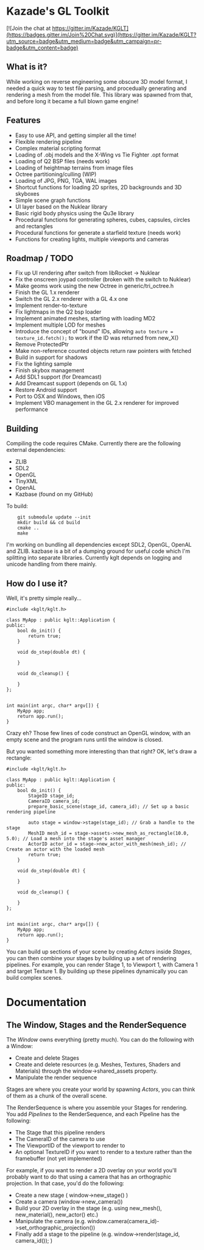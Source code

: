 # Kazade's GL Toolkit

[![Join the chat at https://gitter.im/Kazade/KGLT](https://badges.gitter.im/Join%20Chat.svg)](https://gitter.im/Kazade/KGLT?utm_source=badge&utm_medium=badge&utm_campaign=pr-badge&utm_content=badge)

## What is it?

While working on reverse engineering some obscure 3D model format, I needed a
quick way to test file parsing, and procedually generating and rendering a mesh
from the model file. This library was spawned from that, and before long it
became a full blown game engine!

## Features

 * Easy to use API, and getting simpler all the time!
 * Flexible rendering pipeline
 * Complex material scripting format
 * Loading of .obj models and the X-Wing vs Tie Fighter .opt format
 * Loading of Q2 BSP files (needs work)
 * Loading of heightmap terrains from image files
 * Octree partitioning/culling (WIP)
 * Loading of JPG, PNG, TGA, WAL images
 * Shortcut functions for loading 2D sprites, 2D backgrounds and 3D skyboxes
 * Simple scene graph functions
 * UI layer based on the Nuklear library
 * Basic rigid body physics using the Qu3e library
 * Procedural functions for generating spheres, cubes, capsules, circles and rectangles
 * Procedural functions for generate a starfield texture (needs work)
 * Functions for creating lights, multiple viewports and cameras

## Roadmap / TODO

 * Fix up UI rendering after switch from libRocket -> Nuklear
 * Fix the onscreen joypad controller (broken with the switch to Nuklear)
 * Make geoms work using the new Octree in generic/tri_octree.h
 * Finish the GL 1.x renderer
 * Switch the GL 2.x renderer with a GL 4.x one
 * Implement render-to-texture
 * Fix lightmaps in the Q2 bsp loader
 * Implement animated meshes, starting with loading MD2
 * Implement multiple LOD for meshes
 * Introduce the concept of "bound" IDs, allowing `auto texture = texture_id.fetch();` to work if the ID was returned from new_X()
 * Remove ProtectedPtr<T>
 * Make non-reference counted objects return raw pointers with fetched
 * Build in support for shadows
 * Fix the lighting sample
 * Finish skybox management
 * Add SDL1 support (for Dreamcast)
 * Add Dreamcast support (depends on GL 1.x)
 * Restore Android support
 * Port to OSX and Windows, then iOS
 * Implement VBO management in the GL 2.x renderer for improved performance 

## Building

Compiling the code requires CMake. Currently there are the following external dependencies:

 - ZLIB
 - SDL2
 - OpenGL
 - TinyXML
 - OpenAL
 - Kazbase (found on my GitHub)

To build:

```
    git submodule update --init 
    mkdir build && cd build
    cmake ..
    make
```

I'm working on bundling all dependencies except SDL2, OpenGL, OpenAL and ZLIB. kazbase is a bit of a dumping ground for useful code which I'm splitting
into separate libraries. Currently kglt depends on logging and unicode handling from there mainly.

## How do I use it?

Well, it's pretty simple really...

```
#include <kglt/kglt.h>

class MyApp : public kglt::Application {
public:
    bool do_init() {
        return true;
    }

    void do_step(double dt) {

    }

    void do_cleanup() {

    }
};


int main(int argc, char* argv[]) {
    MyApp app;
    return app.run();
}
```

Crazy eh? Those few lines of code construct an OpenGL window, with an empty
scene and the program runs until the window is closed.

But you wanted something more interesting than that right? OK, let's draw a
rectangle:

```
#include <kglt/kglt.h>

class MyApp : public kglt::Application {
public:
    bool do_init() {
        StageID stage_id;
        CameraID camera_id;
        prepare_basic_scene(stage_id, camera_id); // Set up a basic rendering pipeline

        auto stage = window->stage(stage_id); // Grab a handle to the stage
        MeshID mesh_id = stage->assets->new_mesh_as_rectangle(10.0, 5.0); // Load a mesh into the stage's asset manager
        ActorID actor_id = stage->new_actor_with_mesh(mesh_id); // Create an actor with the loaded mesh
        return true;
    }

    void do_step(double dt) {

    }

    void do_cleanup() {

    }
};


int main(int argc, char* argv[]) {
    MyApp app;
    return app.run();
}

```

You can build up sections of your scene by creating _Actors_ inside _Stages_, you can then combine your stages by building up a set of rendering
pipelines. For example, you can render Stage 1, to Viewport 1, with Camera 1 and target Texture 1. By building up these pipelines dynamically you
can build complex scenes.


# Documentation

## The Window, Stages and the RenderSequence

The _Window_ owns everything (pretty much). You can do the following with a Window:

* Create and delete Stages
* Create and delete resources (e.g. Meshes, Textures, Shaders and Materials) through the window->shared_assets property.
* Manipulate the render sequence

Stages are where you create your world by spawning _Actors_, you can think of them as a chunk of the overall scene. 

The RenderSequence is where you assemble your Stages for rendering. You add _Pipelines_ to the RenderSequence, and each Pipeline has the following:

* The Stage that this pipeline renders
* The CameraID of the camera to use
* The ViewportID of the viewport to render to
* An optional TextureID if you want to render to a texture rather than the framebuffer (not yet implemented)

For example, if you want to render a 2D overlay on your world you'll probably want to do that using a camera that has an orthographic projection. In that case, you'd do the following:

* Create a new stage ( window->new_stage() )
* Create a camera (window->new_camera())
* Build your 2D overlay in the stage (e.g. using new_mesh(), new_material(), new_actor() etc.)
* Manipulate the camera (e.g. window.camera(camera_id)->set_orthographic_projection())
* Finally add a stage to the pipeline (e.g. window->render(stage_id, camera_id()); )


